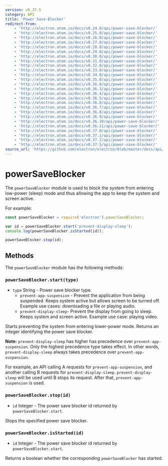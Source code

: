 ```yaml
---
version: v0.37.5
category: API
title: 'Power Save-Blocker'
redirect-from:
    - 'http://electron.atom.io/docs/v0.24.0/api/power-save-blocker/'
    - 'http://electron.atom.io/docs/v0.25.0/api/power-save-blocker/'
    - 'http://electron.atom.io/docs/v0.26.0/api/power-save-blocker/'
    - 'http://electron.atom.io/docs/v0.27.0/api/power-save-blocker/'
    - 'http://electron.atom.io/docs/v0.28.0/api/power-save-blocker/'
    - 'http://electron.atom.io/docs/v0.29.0/api/power-save-blocker/'
    - 'http://electron.atom.io/docs/v0.30.0/api/power-save-blocker/'
    - 'http://electron.atom.io/docs/v0.31.0/api/power-save-blocker/'
    - 'http://electron.atom.io/docs/v0.32.0/api/power-save-blocker/'
    - 'http://electron.atom.io/docs/v0.33.0/api/power-save-blocker/'
    - 'http://electron.atom.io/docs/v0.34.0/api/power-save-blocker/'
    - 'http://electron.atom.io/docs/v0.35.0/api/power-save-blocker/'
    - 'http://electron.atom.io/docs/v0.36.0/api/power-save-blocker/'
    - 'http://electron.atom.io/docs/v0.36.3/api/power-save-blocker/'
    - 'http://electron.atom.io/docs/v0.36.4/api/power-save-blocker/'
    - 'http://electron.atom.io/docs/v0.36.5/api/power-save-blocker/'
    - 'http://electron.atom.io/docs/v0.36.6/api/power-save-blocker/'
    - 'http://electron.atom.io/docs/v0.36.7/api/power-save-blocker/'
    - 'http://electron.atom.io/docs/v0.36.8/api/power-save-blocker/'
    - 'http://electron.atom.io/docs/v0.36.9/api/power-save-blocker/'
    - 'http://electron.atom.io/docs/v0.36.10/api/power-save-blocker/'
    - 'http://electron.atom.io/docs/v0.36.11/api/power-save-blocker/'
    - 'http://electron.atom.io/docs/v0.37.0/api/power-save-blocker/'
    - 'http://electron.atom.io/docs/v0.37.1/api/power-save-blocker/'
    - 'http://electron.atom.io/docs/v0.37.2/api/power-save-blocker/'
    - 'http://electron.atom.io/docs/v0.37.5/api/power-save-blocker/'
source_url: 'https://github.com/electron/electron/blob/master/docs/api/power-save-blocker.md'
---
```


# powerSaveBlocker

The `powerSaveBlocker` module is used to block the system from entering
low-power (sleep) mode and thus allowing the app to keep the system and screen
active.

For example:

```javascript
const powerSaveBlocker = require('electron').powerSaveBlocker;

var id = powerSaveBlocker.start('prevent-display-sleep');
console.log(powerSaveBlocker.isStarted(id));

powerSaveBlocker.stop(id);
```

## Methods

The `powerSaveBlocker` module has the following methods:

### `powerSaveBlocker.start(type)`

* `type` String - Power save blocker type.
  * `prevent-app-suspension` - Prevent the application from being suspended.
    Keeps system active but allows screen to be turned off.  Example use cases:
    downloading a file or playing audio.
  * `prevent-display-sleep`- Prevent the display from going to sleep. Keeps
    system and screen active.  Example use case: playing video.

Starts preventing the system from entering lower-power mode. Returns an integer
identifying the power save blocker.

**Note:** `prevent-display-sleep` has higher has precedence over
`prevent-app-suspension`. Only the highest precedence type takes effect. In
other words, `prevent-display-sleep` always takes precedence over
`prevent-app-suspension`.

For example, an API calling A requests for `prevent-app-suspension`, and
another calling B requests for `prevent-display-sleep`. `prevent-display-sleep`
will be used until B stops its request. After that, `prevent-app-suspension`
is used.

### `powerSaveBlocker.stop(id)`

* `id` Integer - The power save blocker id returned by `powerSaveBlocker.start`.

Stops the specified power save blocker.

### `powerSaveBlocker.isStarted(id)`

* `id` Integer - The power save blocker id returned by `powerSaveBlocker.start`.

Returns a boolean whether the corresponding `powerSaveBlocker` has started.
